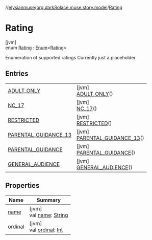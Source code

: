 //[elysianmuse](../../../index.md)/[org.darkSolace.muse.story.model](../index.md)/[Rating](index.md)

# Rating

[jvm]\
enum [Rating](index.md) : [Enum](https://kotlinlang.org/api/latest/jvm/stdlib/kotlin/-enum/index.html)&lt;[Rating](index.md)&gt; 

Enumeration of supported ratings Currently just a placeholder

## Entries

| | |
|---|---|
| [ADULT_ONLY](-a-d-u-l-t_-o-n-l-y/index.md) | [jvm]<br>[ADULT_ONLY](-a-d-u-l-t_-o-n-l-y/index.md)() |
| [NC_17](-n-c_17/index.md) | [jvm]<br>[NC_17](-n-c_17/index.md)() |
| [RESTRICTED](-r-e-s-t-r-i-c-t-e-d/index.md) | [jvm]<br>[RESTRICTED](-r-e-s-t-r-i-c-t-e-d/index.md)() |
| [PARENTAL_GUIDANCE_13](-p-a-r-e-n-t-a-l_-g-u-i-d-a-n-c-e_13/index.md) | [jvm]<br>[PARENTAL_GUIDANCE_13](-p-a-r-e-n-t-a-l_-g-u-i-d-a-n-c-e_13/index.md)() |
| [PARENTAL_GUIDANCE](-p-a-r-e-n-t-a-l_-g-u-i-d-a-n-c-e/index.md) | [jvm]<br>[PARENTAL_GUIDANCE](-p-a-r-e-n-t-a-l_-g-u-i-d-a-n-c-e/index.md)() |
| [GENERAL_AUDIENCE](-g-e-n-e-r-a-l_-a-u-d-i-e-n-c-e/index.md) | [jvm]<br>[GENERAL_AUDIENCE](-g-e-n-e-r-a-l_-a-u-d-i-e-n-c-e/index.md)() |

## Properties

| Name | Summary |
|---|---|
| [name](../../org.darkSolace.muse.user.model/-user-tag/-a-r-t-i-s-t/index.md#-372974862%2FProperties%2F-1216412040) | [jvm]<br>val [name](../../org.darkSolace.muse.user.model/-user-tag/-a-r-t-i-s-t/index.md#-372974862%2FProperties%2F-1216412040): [String](https://kotlinlang.org/api/latest/jvm/stdlib/kotlin/-string/index.html) |
| [ordinal](../../org.darkSolace.muse.user.model/-user-tag/-a-r-t-i-s-t/index.md#-739389684%2FProperties%2F-1216412040) | [jvm]<br>val [ordinal](../../org.darkSolace.muse.user.model/-user-tag/-a-r-t-i-s-t/index.md#-739389684%2FProperties%2F-1216412040): [Int](https://kotlinlang.org/api/latest/jvm/stdlib/kotlin/-int/index.html) |
